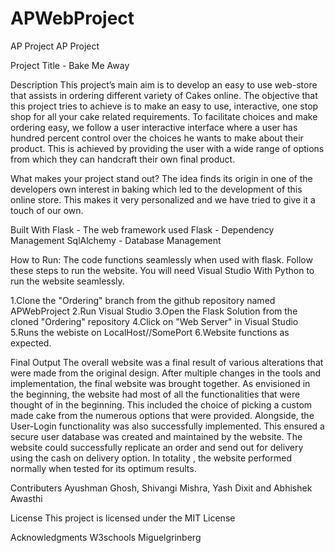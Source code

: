# APWebProject
AP Project
AP Project

Project Title - Bake Me Away

Description This project’s main aim is to develop an easy to use web-store that assists in ordering different variety of Cakes online. The objective that this project tries to achieve is to make an easy to use, interactive, one stop shop for all your cake related requirements. To facilitate choices and make ordering easy, we follow a user interactive interface where a user has hundred percent control over the choices he wants to make about their product. This is achieved by providing the user with a wide range of options from which they can handcraft their own final product.

What makes your project stand out? The idea finds its origin in one of the developers own interest in baking which led to the development of this online store. This makes it very personalized and we have tried to give it a touch of our own.

Built With Flask - The web framework used Flask - Dependency Management SqlAlchemy - Database Management

How to Run: The code functions seamlessly when used with flask. Follow these steps to run the website. You will need Visual Studio With Python to run the website seamlessly.

1.Clone the "Ordering" branch from the github repository named APWebProject
2.Run Visual Studio
3.Open the Flask Solution from the cloned "Ordering" repository
4.Click on "Web Server" in Visual Studio
5.Runs the webiste on LocalHost//SomePort
6.Website functions as expected.

Final Output The overall website was a final result of various alterations that were made from the original design. After multiple changes in the tools and implementation, the final website was brought together. As envisioned in the beginning, the website had most of all the functionalities that were thought of in the beginning. This included the choice of picking a custom made cake from the numerous options that were provided. Alongside, the User-Login functionality was also successfully implemented. This ensured a secure user database was created and maintained by the website. The website could successfully replicate an order and send out for delivery using the cash on delivery option. In totality , the website performed normally when tested for its optimum results.

Contributers Ayushman Ghosh, Shivangi Mishra, Yash Dixit and Abhishek Awasthi

License This project is licensed under the MIT License

Acknowledgments W3schools Miguelgrinberg

